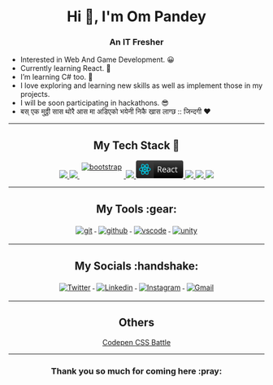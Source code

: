 <h1 align="center">Hi 👋, I'm Om Pandey</h1>
<h3 align="center">An IT Fresher</h3>

- Interested in Web And Game Development. :grinning:
- Currently learning React. :star_struck:
- I’m learning C# too. :muscle:
- I love exploring and learning new skills as well as implement those in my projects.
- I will be soon participating in hackathons. :sunglasses:
- बस् एक मुठ्ठी सास थोरै आस मा अडिएको भयेनी निकै खास लाग्छ :: जिन्दगी :heart: 

---
<!-- Badges used from https://github.com/klaasnicolaas/ColoredBadges -->
<h2 align="center">My Tech Stack 🧰</h2>
<p align="center">
<a href="#">
<img src="https://raw.githubusercontent.com/klaasnicolaas/ColoredBadges/master/svg/dev/languages/html.svg">
</a>
<a href="#">
<img src="https://raw.githubusercontent.com/klaasnicolaas/ColoredBadges/master/svg/dev/languages/css3.svg">
</a>
<a href="https://getbootstrap.com/">
    <img src="https://raw.githubusercontent.com/klaasnicolaas/ColoredBadges/master/svg/dev/frameworks/bootstrap.svg" alt="bootstrap" style="vertical-align:top; margin:4px">
</a>
<a href="https://developer.mozilla.org/en-US/docs/Web/JavaScript">
<img src="https://raw.githubusercontent.com/klaasnicolaas/ColoredBadges/master/svg/dev/languages/js.svg">
</a>   
<a href="https://reactjs.org/">
<img src="https://github.com/Cusatelli/Colored-Badges/blob/main/svg/frameworks/react.svg" height="35" />
</a>
<a href="https://learn.microsoft.com/en-us/dotnet/csharp/">
    <img src="https://raw.githubusercontent.com/klaasnicolaas/ColoredBadges/master/svg/dev/languages/csharp.svg">
</a>
 <a href="#">
    <img src="https://raw.githubusercontent.com/klaasnicolaas/ColoredBadges/master/svg/dev/languages/csharp_dotnet.svg">
</a>
 <a href="#">
    <img src="https://raw.githubusercontent.com/klaasnicolaas/ColoredBadges/master/svg/dev/languages/php.svg">
</a>
</p>

---

<h2 align="center">My Tools :gear: </h2>
<p align="center">
<a href="https://git-scm.com">
<img src="https://raw.githubusercontent.com/klaasnicolaas/ColoredBadges/prod/svg/dev/tools/git.svg" alt="git" style="vertical-align:top; margin:4px">
</a>
<a href="https://github.com/yednapmo">
<img src="https://raw.githubusercontent.com/klaasnicolaas/ColoredBadges/prod/svg/dev/services/github.svg" alt="github" style="vertical-align:top; margin:4px">
</a>
<a href="https://code.visualstudio.com/">
<img src="https://raw.githubusercontent.com/klaasnicolaas/ColoredBadges/master/svg/dev/tools/visualstudio_code.svg" alt="vscode" style="vertical-align:top; margin:4px">
</a>
  <a href="#">
<img src="https://raw.githubusercontent.com/klaasnicolaas/ColoredBadges/master/svg/dev/frameworks/unity.svg" alt="unity" style="vertical-align:top; margin:4px">
</a>
  


</p>

---

<h2 align="center">My Socials :handshake: </h2>
<p align="center">
<a href="https://twitter.com/yednapmo">
<img src="https://raw.githubusercontent.com/klaasnicolaas/ColoredBadges/master/svg/social/twitter.svg" alt="Twitter" style="vertical-align:top; margin:4px">
</a>
<a href="https://linkedin.com/in/yednapmo">
<img src="https://raw.githubusercontent.com/klaasnicolaas/ColoredBadges/master/svg/social/linkedin.svg" alt="Linkedin" style="vertical-align:top; margin:4px">
</a>
<a href="https://instagram.com/oppandey_">
<img src="https://raw.githubusercontent.com/klaasnicolaas/ColoredBadges/prod/svg/social/instagram.svg" alt="Instagram" style="vertical-align:top; margin:4px">
</a>
<a href="mailto:yednapmo@gmail.com">
<img src="https://raw.githubusercontent.com/klaasnicolaas/ColoredBadges/prod/svg/social/gmail.svg" alt="Gmail" style="vertical-align:top; margin:4px">
</a>
</p>

---


<h2 align="center">Others </h2>

<p align="center">
<a href="https://codepen.io/omey_sketch"  style="style="border-right-style: solid;margin-right: 100px;"">
Codepen
</a>
  
<a href="https://cssbattle.dev/player/omey_sketch">
CSS Battle
</a>        
    
</p>

---



<h3 align="center">Thank you so much for coming here :pray:</h3>

